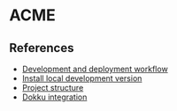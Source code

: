 # ACME

## References

* [Development and deployment workflow](docs/development-workflow.md)
* [Install local development version](docs/local.md)
* [Project structure](docs/project-structure.md)
* [Dokku integration](docs/dokku.md)
